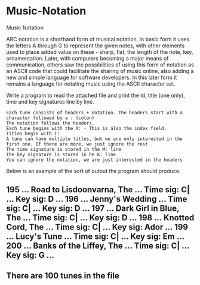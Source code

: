 # Music-Notation
Music Notation

ABC notation is a shorthand form of musical notation. In basic form it uses the letters A through G to represent the given notes, with other elements used to place added value on these - sharp, flat, the length of the note, key, ornamentation. Later, with computers becoming a major means of communication, others saw the possibilities of using this form of notation as an ASCII code that could facilitate the sharing of music online, also adding a new and simple language for software developers. In this later form it remains a language for notating music using the ASCII character set.

Write a program to read the attached file and print the Id, title (one only), time and key signatures line by line.

    Each tune consists of headers + notation. The headers start with a character followed by a : (colon)
    The notation follows the headers.
    Each tune begins with the X: - This is also the index field.
    Titles begin with T:
    A tune can have multiple titles, but we are only interested in the first one. If there are more, we just ignore the rest
    The time signature is stored in the M: line
    The key signature is stored in he K: line
    You can ignore the notation, we are just interested in the headers

Below is an example of the sort of output the program should produce:

195 ... Road to Lisdoonvarna, The ... Time sig: C| ... Key sig: D ...
196 ... Jenny's Wedding ... Time sig: C| ... Key sig: D ...
197 ... Dark Girl in Blue, The ... Time sig: C| ... Key sig: D ...
198 ... Knotted Cord, The ... Time sig: C| ... Key sig: Ador ...
199 ... Lucy's Tune ... Time sig: C| ... Key sig: Em ...
200 ... Banks of the Liffey, The ... Time sig: C| ... Key sig: G ...
-------------------------------
There are 100 tunes in the file
-------------------------------
